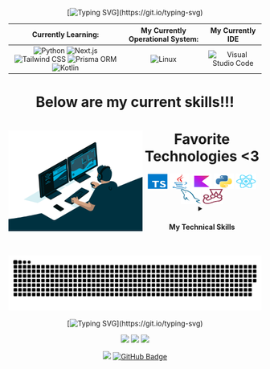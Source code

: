 <div align="center">
  
[![Typing SVG](https://readme-typing-svg.herokuapp.com/?color=0077b6&font=bold&size=35&center=true&vCenter=true&width=1000&lines=HELLO!!!;Welcome+to+my+github+profile;I'm+Reginaldo+Teixeira;I'm+37+years+old;I'm+a+brazilian+Junior+Developer;Currently+residing+in+Brazil;Anything,+just+call+me.)](https://git.io/typing-svg)

<div>

<div align="center">

| **Currently Learning:** | **My Currently Operational System:** | My Currently IDE |
| :---: | :---: | :---: |
| ![Python](https://img.shields.io/badge/Python-%233776AB.svg?style=plastic&logo=python&logoColor=white) ![Next.js](https://img.shields.io/badge/Next.js-%23007ACC.svg?style=plastic&logo=next-dot-js&logoColor=white) ![Tailwind CSS](https://img.shields.io/badge/Tailwind%20CSS-%2338B2AC.svg?style=plastic&logo=tailwind-css&logoColor=white) ![Prisma ORM](https://img.shields.io/badge/Prisma%20ORM-%230c344b.svg?style=plastic&logo=prisma&logoColor=white) ![Kotlin](https://img.shields.io/badge/kotlin-%230095D5.svg?style=plastic&logo=kotlin&logoColor=white) | ![Linux](https://img.shields.io/badge/Linux-FCC624?style=plastic&logo=linux&logoColor=black) | ![Visual Studio Code](https://img.shields.io/badge/Visual%20Studio%20Code-%23007ACC.svg?style=plastic&logo=visual-studio-code&logoColor=white)

<div>

<div align="center">
  
# Below are my current skills!!!

<div>

<div align="center" style="display: inline_block">

<img align="left" height="200" alt="coding-time" src="./code.gif">
<h1 align="center">Favorite Technologies <3</h1>
<img align="center" height="30" width="40" alt="typescript-icon" src="https://raw.githubusercontent.com/devicons/devicon/master/icons/typescript/typescript-original.svg">
<img align="center" height="30" width="40" alt="java-icon" src="https://raw.githubusercontent.com/devicons/devicon/master/icons/java/java-original.svg">
<img align="center" height="30" width="40" alt="kotlin-icon" src="https://raw.githubusercontent.com/devicons/devicon/master/icons/kotlin/kotlin-original.svg">
<img align="center" height="30" width="40" alt="python-icon" src="https://raw.githubusercontent.com/devicons/devicon/master/icons/python/python-original.svg">
<img align="center" height="30" width="40" alt="react-icon" src="https://raw.githubusercontent.com/devicons/devicon/master/icons/react/react-original.svg">
<img align="center" height="30" width="40" alt="mysql-icon" src="https://raw.githubusercontent.com/devicons/devicon/master/icons/mysql/mysql-original.svg">
<img align="center" height="30" width="40" alt="jest-icon" src="https://raw.githubusercontent.com/devicons/devicon/master/icons/jest/jest-plain.svg">

</div>

<details>

<summary><h4>My Technical Skills</h4></summary>
<div id='lojc' align="center" style="display: inline_block">

# 💻 Tech Stack:
  
![TypeScript](https://img.shields.io/badge/TypeScript-%23007ACC.svg?style=plastic&logo=typescript&logoColor=white) 
![JavaScript](https://img.shields.io/badge/JavaScript-%23323330.svg?style=plastic&logo=javascript&logoColor=%23F7DF1E)
![Java](https://img.shields.io/badge/Java-%23ED8B00.svg?style=plastic&logo=java&logoColor=white)
![Kotlin](https://img.shields.io/badge/kotlin-%230095D5.svg?style=plastic&logo=kotlin&logoColor=white)
![C#](https://img.shields.io/badge/C%23-%23239120.svg?style=plastic&logo=c-sharp&logoColor=white)
![Python](https://img.shields.io/badge/Python-%233776AB.svg?style=plastic&logo=python&logoColor=white)
![Next.js](https://img.shields.io/badge/Next.js-%23007ACC.svg?style=plastic&logo=next-dot-js&logoColor=white)
![Tailwind CSS](https://img.shields.io/badge/Tailwind%20CSS-%2338B2AC.svg?style=plastic&logo=tailwind-css&logoColor=white)
![Prisma ORM](https://img.shields.io/badge/Prisma%20ORM-%230c344b.svg?style=plastic&logo=prisma&logoColor=white)
![HTML5](https://img.shields.io/badge/HTML5-%23E34F26.svg?style=plastic&logo=html5&logoColor=white) 
![CSS3](https://img.shields.io/badge/CSS3-%231572B6.svg?style=plastic&logo=css3&logoColor=white) 
![React](https://img.shields.io/badge/React-%2320232a.svg?style=plastic&logo=react&logoColor=%2361DAFB)
![Angular](https://img.shields.io/badge/Angular-%23DD0031.svg?style=plastic&logo=angular&logoColor=white)
![Express](https://img.shields.io/badge/express-%23339933.svg?style=plastic&logo=express&logoColor=white)
![NodeJS](https://img.shields.io/badge/node.js-6DA55F?style=plastic&logo=node.js&logoColor=white)
![Spring Boot](https://img.shields.io/badge/Spring%20Boot-%236DB33F.svg?style=plastic&logo=spring-boot)
![React Router](https://img.shields.io/badge/React_Router-CA4245?style=plastic&logo=react-router&logoColor=white) 
![Redux](https://img.shields.io/badge/Redux-%23593d88.svg?style=plastic&logo=redux&logoColor=white)
![jQuery](https://img.shields.io/badge/jquery-%230769AD.svg?style=plastic&logo=jquery&logoColor=white)
![Socket.IO](https://img.shields.io/badge/Socket.IO-%230E1626.svg?style=plastic&logo=socket.io&logoColor=white)
![Sequelize](https://img.shields.io/badge/sequelize-%236B2E5F.svg?style=plastic&logo=sequelize&logoColor=white)
![Styled Components](https://img.shields.io/badge/Styled_Components-DB7093?style=plastic&logo=styled-components&logoColor=white)
![MySQL](https://img.shields.io/badge/MySQL-%2300f.svg?style=plastic&logo=mysql&logoColor=white) 
![PostgreSQL](https://img.shields.io/badge/PostgreSQL-%23316192.svg?style=plastic&logo=postgresql&logoColor=white)
![NoSQL](https://img.shields.io/badge/NoSQL-%234ea94b.svg?style=plastic&logo=NoSQL&logoColor=white)
![H2 Database](https://img.shields.io/badge/H2%20Database-gray?style=plastic&logo=h2&logoColor=white)
![Railway](https://img.shields.io/badge/Railway-%23323131.svg?style=plastic&logo=railway&logoColor=white)
![Jest](https://img.shields.io/badge/Jest-%23C21325.svg?style=plastic&logo=jest&logoColor=white)
![React Testing Library](https://img.shields.io/badge/React_Testing_Library-%23E33332.svg?style=plastic&logo=testing-library&logoColor=white)
![Mocha](https://img.shields.io/badge/mocha-%238D6748.svg?style=plastic&logo=mocha&logoColor=white)
![Chai](https://img.shields.io/badge/chai-%23F6ECD9.svg?style=plastic&logo=chai&logoColor=A30701)
![Sinon](https://img.shields.io/badge/sinon-%23864C9F.svg?style=plastic&logo=sinon&logoColor=white)
![JUnit](https://img.shields.io/badge/JUnit-%23525DCB.svg?style=plastic&logo=junit5&logoColor=white)
![Cypress](https://img.shields.io/badge/Cypress-%2317202C.svg?style=plastic&logo=cypress&logoColor=white) 
![Visual Studio Code](https://img.shields.io/badge/Visual%20Studio%20Code-%23007ACC.svg?style=plastic&logo=visual-studio-code&logoColor=white)
![IntelliJ IDEA](https://img.shields.io/badge/IntelliJ%20IDEA-%23000000.svg?style=plastic&logo=intellij-idea&logoColor=white)
![Docker](https://img.shields.io/badge/docker-%230db7ed.svg?style=plastic&logo=docker&logoColor=white)
![NPM](https://img.shields.io/badge/NPM-%23CB3837.svg?style=plastic&logo=npm&logoColor=white)
![ESLint](https://img.shields.io/badge/ESLint-%234B32C3.svg?style=plastic&logo=eslint&logoColor=white)
![JWT](https://img.shields.io/badge/JsonWebToken-%23323330.svg?style=plastic&logo=json-web-tokens&logoColor=white)
![Gradle](https://img.shields.io/badge/gradle-%2302303A.svg?style=plastic&logo=gradle&logoColor=white)
![Git](https://img.shields.io/badge/Git-%23F05032.svg?style=plastic&logo=git&logoColor=white)
![GitHub](https://img.shields.io/badge/GitHub-%23121011.svg?style=plastic&logo=github&logoColor=white)
![MySQL Workbench](https://img.shields.io/badge/MySQL%20Workbench-gray?style=plastic&logo=mysql&logoColor=white)
![Spring Initializr](https://img.shields.io/badge/Spring%20Initializr-%236DB33F.svg?style=plastic&logo=spring&logoColor=white)
![Swagger UI](https://img.shields.io/badge/Swagger%20UI-%2385EA2D.svg?style=plastic&logo=swagger&logoColor=white)
![Postman](https://img.shields.io/badge/Postman-FF6C37?style=plastic&logo=postman&logoColor=white) 	
![Bootstrap](https://img.shields.io/badge/bootstrap-%23563D7C.svg?style=plastic&logo=bootstrap&logoColor=white) 		
![Vercel](https://img.shields.io/badge/vercel-%23000000.svg?style=plastic&logo=vercel&logoColor=white) 
![Trello](https://img.shields.io/badge/Trello-%23026AA7.svg?style=plastic&logo=Trello&logoColor=white)
![Canva](https://img.shields.io/badge/Canva-%2300C4CC.svg?style=plastic&logo=Canva&logoColor=white) 	
![Figma](https://img.shields.io/badge/figma-%23F24E1E.svg?style=plastic&logo=figma&logoColor=white)
![Unity](https://img.shields.io/badge/unity-%23000000.svg?style=plastic&logo=unity&logoColor=white)
<!-- ![MongoDB](https://img.shields.io/badge/MongoDB-%234ea94b.svg?style=plastic&logo=mongodb&logoColor=white)  -->
<!-- ![Next JS](https://img.shields.io/badge/Next-black?style=plastic&logo=next.js&logoColor=white)  -->
<!-- ![SASS](https://img.shields.io/badge/SASS-hotpink.svg?style=plastic&logo=SASS&logoColor=white)  -->
<!-- ![MUI](https://img.shields.io/badge/MUI-%230081CB.svg?style=plastic&logo=material-ui&logoColor=white)  -->
<!-- ![TailwindCSS](https://img.shields.io/badge/TailwindCSS-%2338B2AC.svg?style=plastic&logo=tailwind-css&logoColor=white)  -->

</div>

</details>
  
##

<!-- <div align="center">
  
<img height="180em" src="https://github-readme-stats.vercel.app/api?username=reginaldo-teixeira-ou-regis&show_icons=true&include_all_commits=true&count_private=true&theme=tokyonight"/>
<img height="180em" src="https://github-readme-stats.vercel.app/api/top-langs/?username=reginaldo-teixeira-ou-regis&layout=compact&langs_count=7&theme=tokyonight"/>

</div> -->
  
<!-- <h2 align="center">## 🏆 GitHub Trophies</h2>
<p align="center">
<img src=https://github-profile-trophy.vercel.app/?username=reginaldo-teixeira-ou-regis&theme=radical&row=2&no-bg=true&column=3&margin-w=15&margin-h=15"/>
</p> -->

<div align="center">
                   
<picture>
<source media="(prefers-color-scheme: dark)" srcset="https://github.com/reginaldo-teixeira-ou-regis/reginaldo-teixeira-ou-regis/blob/output/github-snake-dark.svg">
<source media="(prefers-color-scheme: light)" srcset="https://github.com/reginaldo-teixeira-ou-regis/reginaldo-teixeira-ou-regis/blob/output/github-snake.svg">
<img alt="github-snake" src="https://github.com/reginaldo-teixeira-ou-regis/reginaldo-teixeira-ou-regis/blob/output/github-snake-dark.svg">
</picture>

</div>

<div align="center">
                   
[![Typing SVG](https://readme-typing-svg.herokuapp.com/?color=0077b6&font=bold&size=35&center=true&vCenter=true&width=1000&lines=Connect+with+me!!!)](https://git.io/typing-svg)

</div>

<div align="center">
                   
<a href = "mailto:reginaldoteixeiraouregis@gmail.com"><img src="https://img.shields.io/badge/Gmail-D14836?style=for-the-badge&logo=gmail&logoColor=white" target="_blank"></a>
<a href="https://www.linkedin.com/in/reginaldo-teixeira-ou-regis" target="_blank"><img src="https://img.shields.io/badge/-LinkedIn-%230077B5?style=for-the-badge&logo=linkedin&logoColor=white" target="_blank"></a>
<a href="https://wa.me/+5543999308399" target="_blank"><img src="https://img.shields.io/badge/WhatsApp-%2B5543999308399?style=for-the-badge&logo=whatsapp&logoColor=white" /></a>

</div>

<div align="center">
                   
<a href="https://github.com/Meghna-DAS/github-profile-views-counter">
<img src="https://komarev.com/ghpvc/?username=reginaldo-teixeira-ou-regis"></a>
<a href="https://github.com/reginaldo-teixeira-ou-regis?tab=followers"><img src="https://img.shields.io/github/followers/reginaldo-teixeira-ou-regis?label=Followers&style=social" alt="GitHub Badge"></a>

</div>
